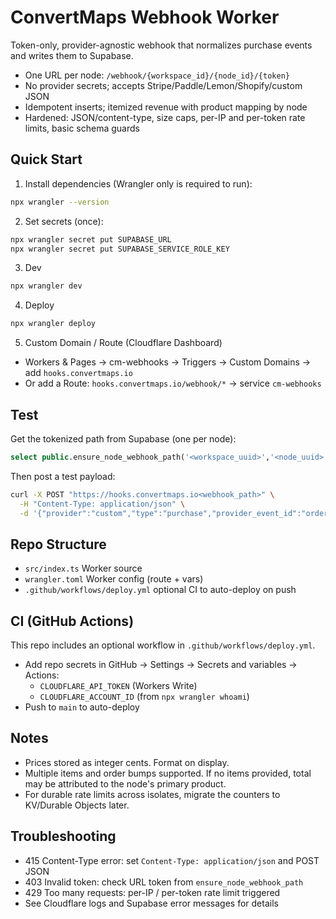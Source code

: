 # ConvertMaps Webhook Worker

Token-only, provider-agnostic webhook that normalizes purchase events and writes them to Supabase.

- One URL per node: `/webhook/{workspace_id}/{node_id}/{token}`
- No provider secrets; accepts Stripe/Paddle/Lemon/Shopify/custom JSON
- Idempotent inserts; itemized revenue with product mapping by node
- Hardened: JSON/content-type, size caps, per-IP and per-token rate limits, basic schema guards

## Quick Start

1) Install dependencies (Wrangler only is required to run):
```bash
npx wrangler --version
```

2) Set secrets (once):
```bash
npx wrangler secret put SUPABASE_URL
npx wrangler secret put SUPABASE_SERVICE_ROLE_KEY
```

3) Dev
```bash
npx wrangler dev
```

4) Deploy
```bash
npx wrangler deploy
```

5) Custom Domain / Route (Cloudflare Dashboard)
- Workers & Pages → cm-webhooks → Triggers → Custom Domains → add `hooks.convertmaps.io`
- Or add a Route: `hooks.convertmaps.io/webhook/*` → service `cm-webhooks`

## Test
Get the tokenized path from Supabase (one per node):
```sql
select public.ensure_node_webhook_path('<workspace_uuid>','<node_uuid>');
```
Then post a test payload:
```bash
curl -X POST "https://hooks.convertmaps.io<webhook_path>" \
  -H "Content-Type: application/json" \
  -d '{"provider":"custom","type":"purchase","provider_event_id":"order_123","currency":"USD","total_cents":9900,"items":[{"name":"Pro","quantity":1,"unit_amount_cents":9900}]}'
```

## Repo Structure
- `src/index.ts` Worker source
- `wrangler.toml` Worker config (route + vars)
- `.github/workflows/deploy.yml` optional CI to auto-deploy on push

## CI (GitHub Actions)
This repo includes an optional workflow in `.github/workflows/deploy.yml`.
- Add repo secrets in GitHub → Settings → Secrets and variables → Actions:
  - `CLOUDFLARE_API_TOKEN` (Workers Write)
  - `CLOUDFLARE_ACCOUNT_ID` (from `npx wrangler whoami`)
- Push to `main` to auto-deploy

## Notes
- Prices stored as integer cents. Format on display.
- Multiple items and order bumps supported. If no items provided, total may be attributed to the node's primary product.
- For durable rate limits across isolates, migrate the counters to KV/Durable Objects later.

## Troubleshooting
- 415 Content-Type error: set `Content-Type: application/json` and POST JSON
- 403 Invalid token: check URL token from `ensure_node_webhook_path`
- 429 Too many requests: per-IP / per-token rate limit triggered
- See Cloudflare logs and Supabase error messages for details
